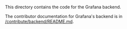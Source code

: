 This directory contains the code for the Grafana backend.

The contributor documentation for Grafana's backend is in
[/contribute/backend/README.md](/contribute/backend/README.md).

